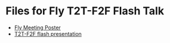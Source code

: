 # Files for Fly T2T-F2F Flash Talk

* [Fly Meeting Poster](T2TFlyMeetingPoster.pdf)
* [T2T-F2F flash presentation](FlyFlash.pptx)
